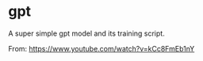 # gpt

A super simple gpt model and its training script.

From: <https://www.youtube.com/watch?v=kCc8FmEb1nY>
